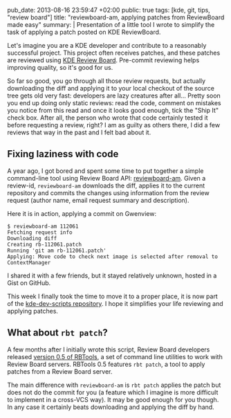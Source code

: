 pub_date: 2013-08-16 23:59:47 +02:00
public: true
tags: [kde, git, tips, "review board"]
title: "reviewboard-am, applying patches from ReviewBoard made easy"
summary: |
    Presentation of a little tool I wrote to simplify the task of applying a patch posted on KDE ReviewBoard.

Let's imagine you are a KDE developer and contribute to a reasonably successful project. This project often receives patches, and these patches are reviewed using [KDE Review Board][rb]. Pre-commit reviewing helps improving quality, so it's good for us.

So far so good, you go through all those review requests, but actually downloading the diff and applying it to your local checkout of the source tree gets old very fast: developers are lazy creatures after all... Pretty soon you end up doing only static reviews: read the code, comment on mistakes you notice from this read and once it looks good enough, tick the "Ship It" check box. After all, the person who wrote that code certainly tested it before requesting a review, right? I am as guilty as others there, I did a few reviews that way in the past and I felt bad about it.

## Fixing laziness with code

A year ago, I got bored and spent some time to put together a simple command-line tool using Review Board API: [reviewboard-am][rbam]. Given a review-id, `reviewboard-am` downloads the diff, applies it to the current repository and commits the changes using information from the review request (author name, email request summary and description).

Here it is in action, applying a commit on Gwenview:

```
$ reviewboard-am 112061
Fetching request info
Downloading diff
Creating rb-112061.patch
Running 'git am rb-112061.patch'
Applying: Move code to check next image is selected after removal to ContextManager
```

I shared it with a few friends, but it stayed relatively unknown, hosted in a Gist on GitHub.

This week I finally took the time to move it to a proper place, it is now part of the [kde-dev-scripts repository][kds]. I hope it simplifies your life reviewing and applying patches.

## What about `rbt patch`?

A few months after I initially wrote this script, Review Board developers released [version 0.5 of RBTools][rbt-05], a set of command line utilities to work with Review Board servers. RBTools 0.5 features `rbt patch`, a tool to apply patches from a Review Board server.

The main difference with `reviewboard-am` is `rbt patch` applies the patch but does not do the commit for you (a feature which I imagine is more difficult to implement in a cross-VCS way). It may be good enough for you though. In any case it certainly beats downloading and applying the diff by hand.

[rb]: http://git.reviewboard.kde.org
[rbam]: http://quickgit.kde.org/?p=kde-dev-scripts.git&a=blob&h=6e6da8af6eb33e759c587f01ec020e2a731ddce2&hb=9c61f8d8f933949e3e255e32de7c4953f0781ca4&f=reviewboard-am
[kds]: https://projects.kde.org/projects/kde/kdesdk/kde-dev-scripts
[rbt-05]: http://www.reviewboard.org/news/2013/03/19/rbtools-0-5-released/
